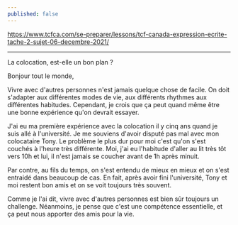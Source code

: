 ```yaml
---
published: false
---
```

https://www.tcfca.com/se-preparer/lessons/tcf-canada-expression-ecrite-tache-2-sujet-06-decembre-2021/

---

La colocation, est-elle un bon plan ?

Bonjour tout le monde,

Vivre avec d'autres personnes n'est jamais quelque chose de facile. On doit s'adapter aux différentes modes de vie, aux différents rhythmes aux différentes habitudes. Cependant, je crois que ça peut quand même être une bonne expérience qu'on devrait essayer.

J'ai eu ma première expérience avec la colocation il y cinq ans quand je suis allé à l'université. Je me souviens d'avoir disputé pas mal avec mon colocataire Tony. Le problème le plus dur pour moi c'est qu'on s'est couchés à l'heure très différente. Moi, j'ai eu l'habitude d'aller au lit très tôt vers 10h et lui, il n'est jamais se coucher avant de 1h après minuit.

Par contre, au fils du temps, on s'est entendu de mieux en mieux et on s'est entraidé dans beaucoup de cas. En fait, après avoir fini l'université, Tony et moi restent bon amis et on se voit toujours très souvent.

Comme je l'ai dit, vivre avec d'autres personnes est bien sûr toujours un challenge. Néanmoins, je pense que c'est une compétence essentielle, et ça peut nous apporter des amis pour la vie.
